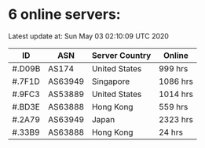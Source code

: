 # 6 online servers:

Latest update at: Sun May 03 02:10:09 UTC 2020

| ID | ASN | Server Country | Online |
| -- | --- | -------------- | ------ |
| #.D09B | AS174 | United States | 999 hrs |
| #.7F1D | AS63949 | Singapore | 1086 hrs |
| #.9FC3 | AS53889 | United States | 1014 hrs |
| #.BD3E | AS63888 | Hong Kong | 559 hrs |
| #.2A79 | AS63949 | Japan | 2323 hrs |
| #.33B9 | AS63888 | Hong Kong | 24 hrs |

